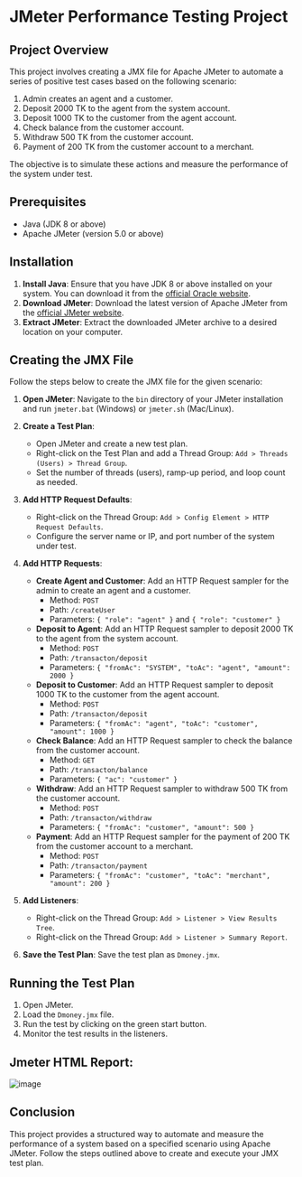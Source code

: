 # JMeter Performance Testing Project

## Project Overview
This project involves creating a JMX file for Apache JMeter to automate a series of positive test cases based on the following scenario:

1. Admin creates an agent and a customer.
2. Deposit 2000 TK to the agent from the system account.
3. Deposit 1000 TK to the customer from the agent account.
4. Check balance from the customer account.
5. Withdraw 500 TK from the customer account.
6. Payment of 200 TK from the customer account to a merchant.

The objective is to simulate these actions and measure the performance of the system under test.

## Prerequisites
- Java (JDK 8 or above)
- Apache JMeter (version 5.0 or above)

## Installation
1. **Install Java**: Ensure that you have JDK 8 or above installed on your system. You can download it from the [official Oracle website](https://www.oracle.com/java/technologies/javase-downloads.html).
2. **Download JMeter**: Download the latest version of Apache JMeter from the [official JMeter website](https://jmeter.apache.org/download_jmeter.cgi).
3. **Extract JMeter**: Extract the downloaded JMeter archive to a desired location on your computer.

## Creating the JMX File
Follow the steps below to create the JMX file for the given scenario:

1. **Open JMeter**: Navigate to the `bin` directory of your JMeter installation and run `jmeter.bat` (Windows) or `jmeter.sh` (Mac/Linux).

2. **Create a Test Plan**:
   - Open JMeter and create a new test plan.
   - Right-click on the Test Plan and add a Thread Group: `Add > Threads (Users) > Thread Group`.
   - Set the number of threads (users), ramp-up period, and loop count as needed.

3. **Add HTTP Request Defaults**:
   - Right-click on the Thread Group: `Add > Config Element > HTTP Request Defaults`.
   - Configure the server name or IP, and port number of the system under test.

4. **Add HTTP Requests**:
   - **Create Agent and Customer**: Add an HTTP Request sampler for the admin to create an agent and a customer.
     - Method: `POST`
     - Path: `/createUser`
     - Parameters: `{ "role": "agent" }` and `{ "role": "customer" }`
   - **Deposit to Agent**: Add an HTTP Request sampler to deposit 2000 TK to the agent from the system account.
     - Method: `POST`
     - Path: `/transacton/deposit`
     - Parameters: `{ "fromAc": "SYSTEM", "toAc": "agent", "amount": 2000 }`
   - **Deposit to Customer**: Add an HTTP Request sampler to deposit 1000 TK to the customer from the agent account.
     - Method: `POST`
     - Path: `/transacton/deposit`
     - Parameters: `{ "fromAc": "agent", "toAc": "customer", "amount": 1000 }`
   - **Check Balance**: Add an HTTP Request sampler to check the balance from the customer account.
     - Method: `GET`
     - Path: `/transacton/balance`
     - Parameters: `{ "ac": "customer" }`
   - **Withdraw**: Add an HTTP Request sampler to withdraw 500 TK from the customer account.
     - Method: `POST`
     - Path: `/transacton/withdraw`
     - Parameters: `{ "fromAc": "customer", "amount": 500 }`
   - **Payment**: Add an HTTP Request sampler for the payment of 200 TK from the customer account to a merchant.
     - Method: `POST`
     - Path: `/transacton/payment`
     - Parameters: `{ "fromAc": "customer", "toAc": "merchant", "amount": 200 }`

5. **Add Listeners**:
   - Right-click on the Thread Group: `Add > Listener > View Results Tree`.
   - Right-click on the Thread Group: `Add > Listener > Summary Report`.

6. **Save the Test Plan**: Save the test plan as `Dmoney.jmx`.

## Running the Test Plan
1. Open JMeter.
2. Load the `Dmoney.jmx` file.
3. Run the test by clicking on the green start button.
4. Monitor the test results in the listeners.

## Jmeter HTML Report:
![image](https://github.com/ShuhanaRiya09/demo-transaction-api-jmeter/assets/108625095/887d76d4-11af-4b36-a7cc-4aac33790223)


## Conclusion
This project provides a structured way to automate and measure the performance of a system based on a specified scenario using Apache JMeter. Follow the steps outlined above to create and execute your JMX test plan.
